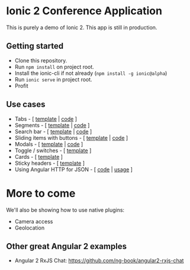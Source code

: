 # Ionic 2 Conference Application

This is purely a demo of Ionic 2. This app is still in production.

## Getting started

* Clone this repository.
* Run `npm install` on project root.
* Install the ionic-cli if not already (`npm install -g ionic@alpha`)
* Run `ionic serve` in project root.
* Profit

## Use cases

* Tabs - [ [template](https://github.com/driftyco/ionic-conference-app/blob/master/www/app/app.html) | [code](https://github.com/driftyco/ionic-conference-app/blob/master/www/app/app.js) ]
* Segments - [ [template](https://github.com/driftyco/ionic-conference-app/blob/master/www/app/schedule/schedule.html#L4-L13) | [code](https://github.com/driftyco/ionic-conference-app/blob/master/www/app/schedule/schedule.js#L21-L23) ]
* Search bar - [ [template](https://github.com/driftyco/ionic-conference-app/blob/master/www/app/schedule/schedule.html#L21) | [code](https://github.com/driftyco/ionic-conference-app/blob/master/www/app/schedule/schedule.js#L54-L72) ]
* Sliding items with buttons - [ [template](https://github.com/driftyco/ionic-conference-app/blob/master/www/app/components/schedule-list.html#L6-L19) | [code](https://github.com/driftyco/ionic-conference-app/blob/master/www/app/components/schedule-list.js#L23-L72) ]
* Modals - [ [template](https://github.com/driftyco/ionic-conference-app/blob/master/www/app/modals/filter-schedule-modal.html) | [code](https://github.com/driftyco/ionic-conference-app/blob/master/www/app/schedule/schedule.js#L74-L76) ]
* Toggle / switches - [ [template](https://github.com/driftyco/ionic-conference-app/blob/master/www/app/modals/filter-schedule-modal.html#L17-L20) ]
* Cards - [ [template](https://github.com/driftyco/ionic-conference-app/blob/master/www/app/speakers/speakers.html#L7-L39) ]
* Sticky headers - [ [template](https://github.com/driftyco/ionic-conference-app/blob/master/www/app/components/schedule-list.html#L3-L5) ]
* Using Angular HTTP for JSON - [ [code](https://github.com/driftyco/ionic-conference-app/blob/master/www/app/service/data.js#L22-L26) | [usage](https://github.com/driftyco/ionic-conference-app/blob/master/www/app/schedule/schedule.js#L15-L18) ]

# More to come

We'll also be showing how to use native plugins:

- Camera access
- Geolocation

## Other great Angular 2 examples

- Angular 2 RxJS Chat: https://github.com/ng-book/angular2-rxjs-chat
